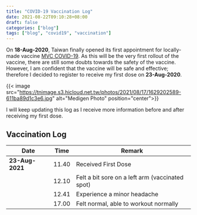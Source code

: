 ```yaml
---
title: "COVID-19 Vaccination Log"
date: 2021-08-22T09:10:28+08:00
draft: false
categories: ["blog"]
tags: ["blog", "covid19", "vaccination"]
---
```


On **18-Aug-2020**, Taiwan finally opened its first appointment for locally-made vaccine [MVC COVID-19](https://en.wikipedia.org/wiki/MVC_COVID-19_vaccine). As this will be the very first rollout of the vaccine, there are still some doubts towards the safety of the vaccine. However, I am confident that the vaccine will be safe and effective; therefore I decided to register to receive my first dose on **23-Aug-2020**.

{{< image src="https://tnimage.s3.hicloud.net.tw/photos/2021/08/17/1629202589-611ba89d1c3e6.jpg" alt="Medigen Photo" position="center">}}

I will keep updating this log as I receive more information before and after receiving my first dose.

## Vaccination Log

| Date            | Time  | Remark                                          |
| --------------- | ----- | ----------------------------------------------- |
| **23-Aug-2021** | 11.40 | Received First Dose                             |
|                 | 12.10 | Felt a bit sore on a left arm (vaccinated spot) |
|                 | 12.41 | Experience a minor headache                     |
|                 | 17.00 | Felt normal, able to workout normally           |
